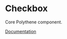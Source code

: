 # Checkbox

Core Polythene component.

[Documentation](https://github.com/ArthurClemens/polythene/blob/master/packages/docs/components/checkbox.md)

